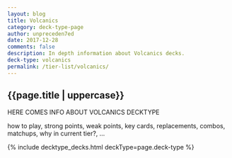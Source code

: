 ```yaml
---
layout: blog
title: Volcanics
category: deck-type-page
author: unpreceden7ed
date: 2017-12-28
comments: false
description: In depth information about Volcanics decks.
deck-type: volcanics
permalink: /tier-list/volcanics/
---
```


<div class="section">
    <h2>{{page.title | uppercase}}</h2>
    <p>HERE COMES INFO ABOUT VOLCANICS DECKTYPE</p>
    <p>how to play, strong points, weak points, key cards, replacements, combos, matchups, why in current tier?, ...</p>
</div>

{% include decktype_decks.html deckType=page.deck-type %}